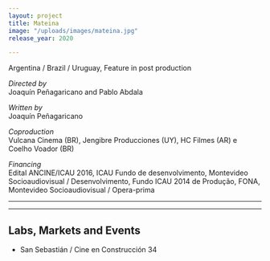 ```yaml
---
layout: project
title: Mateina
image: "/uploads/images/mateina.jpg"
release_year: 2020

---
```

Argentina / Brazil / Uruguay, Feature in post production

_Directed by_  
Joaquín Peñagaricano and Pablo Abdala

_Written by_  
Joaquín Peñagaricano

_Coproduction_  
Vulcana Cinema (BR), Jengibre Producciones (UY), HC Filmes (AR) e Coelho Voador (BR)

_Financing_  
Edital ANCINE/ICAU 2016, ICAU Fundo de desenvolvimento, Montevideo Socioaudiovisual / Desenvolvimento, Fundo ICAU 2014 de Produção, FONA, Montevideo Socioaudiovisual / Opera-prima

***

***

## Labs, Markets and Events

* San Sebastián / Cine en Construcción 34